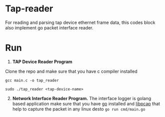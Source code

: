 # Tap-reader

For reading and parsing tap device ethernet frame data, this codes block also implement go packet interface reader.

# Run

1. **TAP Device Reader Program**

Clone the repo and make sure that you have c compiler installed

`gcc main.c -o tap_reader`

```
sudo ./tap_reader <tap-device-name>
```

2. **Network Interface Reader Program.**
   The interface logger is golang based application make sure that you have [go](https://go.dev/doc/install) installed and [libpcap](https://www.cyberithub.com/how-to-install-libpcap-dev-package-on-ubuntu-20-04-lts-focal/) that help to capture the packet in any linux desto
   `go run cmd/main.go`
